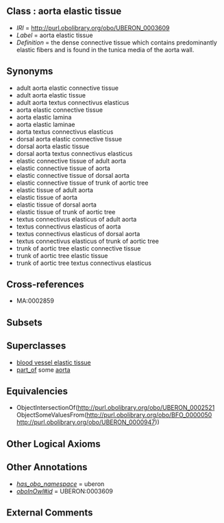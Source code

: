 
## Class : aorta elastic tissue

 * *IRI* = http://purl.obolibrary.org/obo/UBERON_0003609
 * *Label* = aorta elastic tissue
 * *Definition* = the dense connective tissue which contains predominantly elastic fibers and is found in the tunica media of the aorta wall.

## Synonyms

 * adult aorta elastic connective tissue
 * adult aorta elastic tissue
 * adult aorta textus connectivus elasticus
 * aorta elastic connective tissue
 * aorta elastic lamina
 * aorta elastic laminae
 * aorta textus connectivus elasticus
 * dorsal aorta elastic connective tissue
 * dorsal aorta elastic tissue
 * dorsal aorta textus connectivus elasticus
 * elastic connective tissue of adult aorta
 * elastic connective tissue of aorta
 * elastic connective tissue of dorsal aorta
 * elastic connective tissue of trunk of aortic tree
 * elastic tissue of adult aorta
 * elastic tissue of aorta
 * elastic tissue of dorsal aorta
 * elastic tissue of trunk of aortic tree
 * textus connectivus elasticus of adult aorta
 * textus connectivus elasticus of aorta
 * textus connectivus elasticus of dorsal aorta
 * textus connectivus elasticus of trunk of aortic tree
 * trunk of aortic tree elastic connective tissue
 * trunk of aortic tree elastic tissue
 * trunk of aortic tree textus connectivus elasticus

## Cross-references

 * MA:0002859

## Subsets


## Superclasses

 * [blood vessel elastic tissue](../../UBERON/14/UBERON_0003614.md)
 * [part_of](../../BFO/50/BFO_0000050.md) some [aorta](../../UBERON/47/UBERON_0000947.md)

## Equivalencies

 * ObjectIntersectionOf(<http://purl.obolibrary.org/obo/UBERON_0002521> ObjectSomeValuesFrom(<http://purl.obolibrary.org/obo/BFO_0000050> <http://purl.obolibrary.org/obo/UBERON_0000947>))

## Other Logical Axioms


## Other Annotations

 * *[has_obo_namespace](../../ce/oboInOwl#hasOBONamespace.md)* = uberon
 * *[oboInOwl#id](../../id/oboInOwl#id.md)* = UBERON:0003609

## External Comments

